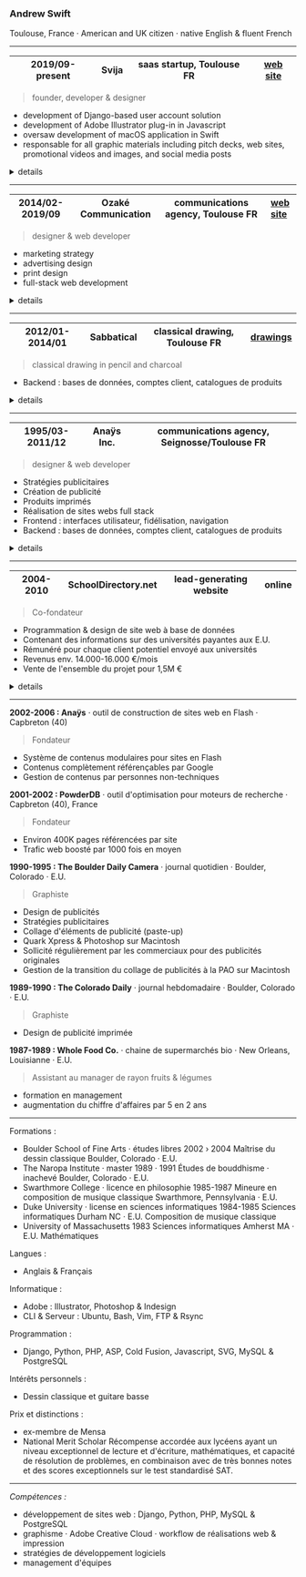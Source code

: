 
### Andrew Swift

Toulouse, France · American and UK citizen · native English & fluent French

---

| 2019/09-present | Svija | saas startup, Toulouse FR | [web site](https://svija.com) |
|-|-|-|-|
> founder, developer & designer
- development of Django-based user account solution 
- development of Adobe Illustrator plug-in in Javascript
- oversaw development of macOS application in Swift
- responsable for all graphic materials including pitch decks, web sites, promotional videos and images, and social media posts

<details><summary>details</summary>
&nbsp;

Svija is a website-building platform that enables users to create web content using Adobe Illustrator.

An Illustrator panel enables users to easily save pages as SVG files.

A macOS app runs in the background to sync website content between the user's computer and the web server.

A Django app on the server creates structured web content integrating the user's SVG files, and manages the site map, page titles, SEO content etc.

Django Admin was extensively customized to provide each user with a control panel for their website.
</details>

---
| 2014/02-2019/09 | Ozaké Communication | communications agency, Toulouse FR | [web site](https://ozake.com) |
|-|-|-|-|
> designer & web developer
- marketing strategy
- advertising design
- print design 
- full-stack web development

<details><summary>details</summary>
&nbsp;

- Frontend : interfaces utilisateur, fidélisation, navigation
- Backend : bases de données, comptes client, catalogues de produits

Svija is a website builder that enables users to create web content using Adobe Illustrator.

An Illustrator panel enables users to easily save pages as SVG files.

A macOS app runs in the background to sync website content between the user's computer and the web server.

A Django app on the server creates structured web content integrating the user's SVG files, and manages the site map, page titles, SEO content etc.

Django Admin was extensively customized to provide each user with a control panel for their website.
</details>

---
| 2012/01-2014/01 | Sabbatical | classical drawing, Toulouse FR | [drawings](https://www.flickr.com/photos/andrewcarrollswift/albums) |
|-|-|-|-|
> classical drawing in pencil and charcoal
- Backend : bases de données, comptes client, catalogues de produits

<details><summary>details</summary>
&nbsp;

- Stratégies publicitaires
- Création de publicité
- Produits imprimés
- Réalisation de sites webs full stack
- Frontend : interfaces utilisateur, fidélisation, navigation

Svija is a website builder that enables users to create web content using Adobe Illustrator.

An Illustrator panel enables users to easily save pages as SVG files.

A macOS app runs in the background to sync website content between the user's computer and the web server.

A Django app on the server creates structured web content integrating the user's SVG files, and manages the site map, page titles, SEO content etc.

Django Admin was extensively customized to provide each user with a control panel for their website.
</details>

---
| 1995/03-2011/12 | Anaÿs Inc.| communications agency, Seignosse/Toulouse FR |
|-|-|-|
> designer & web developer
- Stratégies publicitaires
- Création de publicité
- Produits imprimés
- Réalisation de sites webs full stack
- Frontend : interfaces utilisateur, fidélisation, navigation
- Backend : bases de données, comptes client, catalogues de produits

<details><summary>details</summary>
&nbsp;

Svija is a website builder that enables users to create web content using Adobe Illustrator.

An Illustrator panel enables users to easily save pages as SVG files.

A macOS app runs in the background to sync website content between the user's computer and the web server.

A Django app on the server creates structured web content integrating the user's SVG files, and manages the site map, page titles, SEO content etc.

Django Admin was extensively customized to provide each user with a control panel for their website.
</details>

---
| 2004-2010 | SchoolDirectory.net | lead-generating website | online |
|-|-|-|-|
> Co-fondateur
- Programmation & design de site web à base de données
- Contenant des informations sur des universités payantes aux E.U.
- Rémunéré pour chaque client potentiel envoyé aux universités
- Revenus env. 14.000-16.000 €/mois
- Vente de l'ensemble du projet pour 1,5M €

<details><summary>details</summary>
&nbsp;

Svija is a website builder that enables users to create web content using Adobe Illustrator.

An Illustrator panel enables users to easily save pages as SVG files.

A macOS app runs in the background to sync website content between the user's computer and the web server.

A Django app on the server creates structured web content integrating the user's SVG files, and manages the site map, page titles, SEO content etc.

Django Admin was extensively customized to provide each user with a control panel for their website.
</details>

---
**2002-2006 : Anaÿs** · outil de construction de sites web en Flash · Capbreton (40)
> Fondateur
- Système de contenus modulaires pour sites en Flash
- Contenus complètement référençables par Google
- Gestion de contenus par personnes non-techniques


**2001-2002 : PowderDB** · outil d'optimisation pour moteurs de recherche · Capbreton (40), France
> Fondateur
- Environ 400K pages référencées par site
- Trafic web boosté par 1000 fois en moyen


**1990-1995 : The Boulder Daily Camera** · journal quotidien · Boulder, Colorado · E.U.
> Graphiste
- Design de publicités
- Stratégies publicitaires
- Collage d'éléments de publicité (paste-up)
- Quark Xpress & Photoshop sur Macintosh
- Sollicité régulièrement par les commerciaux pour des publicités originales
- Gestion de la transition du collage de publicités à la PAO sur Macintosh


**1989-1990 : The Colorado Daily** · journal hebdomadaire · Boulder, Colorado · E.U.
> Graphiste
- Design de publicité imprimée


**1987-1989 : Whole Food Co.** · chaine de supermarchés bio · New Orleans, Louisianne · E.U.
> Assistant au manager de rayon fruits & légumes
- formation en management
- augmentation du chiffre d'affaires par 5 en 2 ans

---

Formations :

- Boulder School of Fine Arts · études libres 2002 › 2004
Maîtrise du dessin classique Boulder, Colorado · E.U.
- The Naropa Institute · master 1989 · 1991
Études de bouddhisme · inachevé Boulder, Colorado · E.U.
- Swarthmore College · licence en philosophie 1985-1987
Mineure en composition de musique classique Swarthmore, Pennsylvania · E.U.
- Duke University · license en sciences informatiques 1984-1985
Sciences informatiques Durham NC · E.U.
Composition de musique classique
- University of Massachusetts 1983
Sciences informatiques Amherst MA · E.U.
Mathématiques

Langues :
- Anglais & Français

Informatique :
- Adobe : Illustrator, Photoshop & Indesign
- CLI & Serveur : Ubuntu, Bash, Vim, FTP & Rsync

Programmation :
- Django, Python, PHP, ASP, Cold Fusion, Javascript, SVG, MySQL & PostgreSQL

Intérêts personnels :
- Dessin classique et guitare basse

Prix et distinctions :

- ex-membre de Mensa
- National Merit Scholar
Récompense accordée aux lycéens ayant un niveau exceptionnel de lecture et d'écriture, mathématiques, et capacité de résolution de problèmes, en combinaison avec de très bonnes notes et des scores exceptionnels sur le test standardisé SAT.

---

*Compétences :*
- développement de sites web : Django, Python, PHP, MySQL & PostgreSQL
- graphisme · Adobe Creative Cloud · workflow de réalisations web & impression
- stratégies de développement logiciels
- management d'équipes

